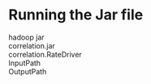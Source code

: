 # Running the Jar file
hadoop jar \
correlation.jar \
correlation.RateDriver \
InputPath \
OutputPath
